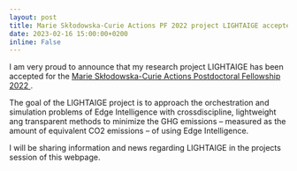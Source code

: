 ```yaml
---
layout: post
title: Marie Skłodowska-Curie Actions PF 2022 project LIGHTAIGE accepted.
date: 2023-02-16 15:00:00+0200
inline: False
---
```


I am very proud to announce that my research project LIGHTAIGE has been accepted for the <a href="https://ec.europa.eu/info/funding-tenders/opportunities/portal/screen/opportunities/topic-details/horizon-msca-2022-pf-01-01">Marie Skłodowska-Curie Actions Postdoctoral Fellowship 2022 </a>.

The goal of the LIGHTAIGE project is to approach the orchestration and simulation problems
of Edge Intelligence with cross­discipline, lightweight ang transparent methods to minimize the GHG emissions –
measured as the amount of equivalent CO2 emissions – of using Edge Intelligence.

I will be sharing information and news regarding LIGHTAIGE in the projects session of this webpage.